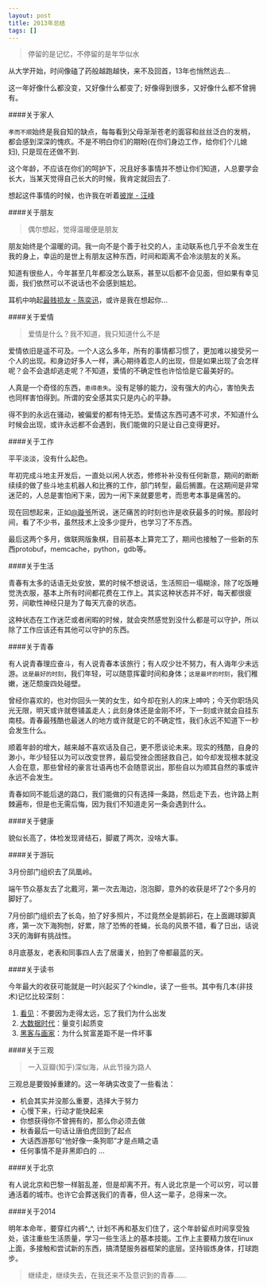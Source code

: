 ```yaml
---
layout: post
title: 2013年总结
tags: []
---
```


> 停留的是记忆，不停留的是年华似水

从大学开始，时间像磕了药般越跑越快，来不及回首，13年也悄然远去...

这一年好像什么都没变，又好像什么都变了; 好像得到很多，又好像什么都不曾拥有。
<!--more-->

####关于家人

`孝而不顺`始终是我自知的缺点，每每看到父母渐渐苍老的面容和丝丝泛白的发梢，都会感到深深的愧疚。不是不明白你们的期盼(在你们身边工作，给你们个儿媳妇), 只是现在还做不到.

这个年龄，不应该在你们的呵护下，况且好多事情并不想让你们知道，人总要学会长大，当某天觉得自己长大的时候，我肯定就回去了.

想起这件事情的时候，也许我在听着[彼岸 - 汪峰][1]

####关于朋友

> 偶尔想起，觉得温暖便是朋友

朋友始终是个温暖的词。我一向不是个善于社交的人，主动联系也几乎不会发生在我的身上，幸运的是世上有朋友这种东西，时间和距离不会冷淡朋友的关系。

知道有很些人，今年甚至几年都没怎么联系，甚至以后都不会见面，但如果有幸见面，我们依然可以不说话也不会感到尴尬。

耳机中响起[最贱损友 - 陈奕迅][2]，或许是我在想起你...

####关于爱情

> 爱情是什么？我不知道，我只知道什么不是

爱情依旧是遥不可及。一个人这么多年，所有的事情都习惯了，更加难以接受另一个人的出现。和身边好多人一样，满心期待着恋人的出现，但是如果出现了会怎样呢？会不会退却逃走呢？不知道，爱情的不确定性也许恰恰是它最美好的。

人真是一个奇怪的东西，`患得患失`。没有足够的能力，没有强大的内心，害怕失去也同样害怕得到。所谓的安全感其实只是内心的平静。

得不到的永远在骚动，被偏爱的都有恃无恐。爱情这东西可遇不可求，不知道什么时候会出现，或许永远都不会遇到，我们能做的只是让自己变得更好。

####关于工作

平平淡淡，没有什么起色。

年初完成斗地主开发后，一直处以闲人状态，修修补补没有任何新意，期间的断断续续的做了些斗地主机器人和比赛的工作，部门转型，最后搁置。在这期间是非常迷茫的，人总是害怕闲下来，因为一闲下来就要思考，而思考本事是痛苦的。

现在回想起来，正如[@璇爷][3]所说，迷茫痛苦的时刻也许是收获最多的时候。那段时间，看了不少书，虽然技术上没多少提升，也学习了不东西。

最后这两个多月，做联网版象棋，目前基本上算完工了，期间也接触了一些新的东西protobuf，memcache，python，gdb等。

####关于生活

青春有太多的话语无处安放，累的时候不想说话，生活照旧一塌糊涂，除了吃饭睡觉洗衣服，基本上所有时间都花费在工作上。其实这种状态并不好，每天都很疲劳，间歇性神经只是为了每天亢奋的状态。

这种状态在工作迷茫或者闲暇的时候，就会突然感觉到没什么都是可以守护，所以除了工作应该还有其他可以守护的东西。

####关于青春

有人说青春理应奋斗，有人说青春本该旅行；有人叹少壮不努力，有人诲年少未远游。`这是最好的时刻`，我们年轻，可以随意挥霍时间和身体；`这是最坏的时刻`，我们稚嫩，迷茫颓废四处碰壁。

曾经你喜欢的，也对你回头一笑的女生，如今却在别人的床上呻吟；今天你职场风光无限，明天或许就卷铺盖走人；此刻身体还是金刚不坏，下一刻或许就会自挂东南枝。青春最残酷也最迷人的地方或许就是它的不确定性，我们永远不知道下一秒会发生什么。

顺着年龄的增大，越来越不喜欢话及自己，更不愿谈论未来。现实的残酷，自身的渺小，年少轻狂以为可以改变世界，最后受挫企图拯救自己，如今却发现根本就没人会在意，那些曾经的豪言壮语再也不会随意说出，那些自以为顺其自然的事或许永远不会发生。

青春如同不能后退的路口，我们能做的只有选择一条路，然后走下去，也许路上荆棘遍布，但是也无需后悔，因为我们不知道走另一条会遇到什么。

####关于健康

貌似长高了，体检发现肾结石，脚崴了两次，没啥大事。

####关于游玩

3月份部门组织去了凤凰岭。

端午节众基友去了北戴河，第一次去海边，泡泡脚，意外的收获是坏了2个多月的脚好了。

7月份部门组织去了长岛，拍了好多照片，不过竟然全是鹅卵石，在上面踢球脚真疼，第一次下海狗刨，好累，除了恐怖的苍蝇，长岛的风景不错，看了日出，话说3天的海鲜有挑战性。

8月底基友，老表和同事四人去了居庸关，拍到了帝都最蓝的天。

####关于读书

今年最大的收获可能就是一时兴起买了个kindle，读了一些书。其中有几本(非技术)记忆比较深刻：

1. [看见][4]：不要因为走得太远，忘了我们为什么出发
2. [大数据时代][5]：量变引起质变
3. [黑客与画家][6]：为什么贫富差距不是一件坏事

####关于三观

> 一入豆瓣(知乎)深似海，从此节操为路人

三观总是要毁掉重建的。这一年确实改变了一些看法：

- 机会其实并没那么重要，选择大于努力
- 心慢下来，行动才能快起来
- 你想获得你不曾拥有的，那么你必须去做
- 秋香最后一句话让唐伯虎回到了起点
- 大话西游那句“他好像一条狗耶”才是点睛之语
- 任何事情不是非黑即白的
...

####关于北京

有人说北京和巴黎一样脏乱差，但是却离不开。有人说北京是一个可以穷，可以普通活着的城市。也许它会葬送我们的青春，但人这一辈子，总得来一次。

####关于2014

明年本命年，要穿红内裤^_^, 计划不再和基友们住了，这个年龄留点时间享受独处，该注重些生活质量，学习一些生活上的基本技能。工作上主要精力放在linux上面，多接触和尝试新的东西，搞清楚服务器框架的底层。坚持锻炼身体，打球跑步。

> 继续走，继续失去，在我还来不及意识到的青春......


  [1]: http://music.baidu.com/song/406958
  [2]: http://music.baidu.com/song/339744
  [3]: http://t.qq.com/milkpig526
  [4]: http://book.douban.com/subject/20429677/
  [5]: http://book.douban.com/subject/20429677/
  [6]: http://book.douban.com/subject/6021440/
